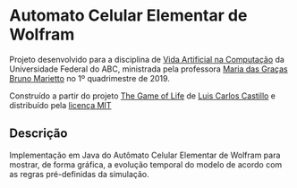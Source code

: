 # Automato Celular Elementar de Wolfram

Projeto desenvolvido para a disciplina de [Vida Artificial na Computação](professor.ufabc.edu.br/~graca.marietto/HomePage/ANoturno/index.html) da Universidade Federal do ABC, ministrada pela professora [Maria das Graças Bruno Marietto](mailto:graca.marietto@ufabc.edu.br) no 1º quadrimestre de 2019.

Construído a partir do projeto [The Game of Life](https://github.com/luisccastillo/Swing-GameOfLife) de [Luis Carlos Castillo](https://github.com/luisccastillo) e distribuído pela [licença MIT](LICENSE.md)

## Descrição

Implementação em Java do Autômato Celular Elementar de Wolfram para mostrar, de forma gráfica, a evolução temporal do modelo de acordo com as regras pré-definidas da simulação.